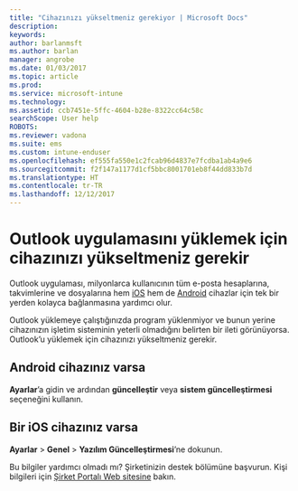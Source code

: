 ```yaml
---
title: "Cihazınızı yükseltmeniz gerekiyor | Microsoft Docs"
description: 
keywords: 
author: barlanmsft
ms.author: barlan
manager: angrobe
ms.date: 01/03/2017
ms.topic: article
ms.prod: 
ms.service: microsoft-intune
ms.technology: 
ms.assetid: ccb7451e-5ffc-4604-b28e-8322cc64c58c
searchScope: User help
ROBOTS: 
ms.reviewer: vadona
ms.suite: ems
ms.custom: intune-enduser
ms.openlocfilehash: ef555fa550e1c2fcab96d4837e7fcdba1ab4a9e6
ms.sourcegitcommit: f2f147a1177d1cf5bbc8001701eb8f44dd833b7d
ms.translationtype: HT
ms.contentlocale: tr-TR
ms.lasthandoff: 12/12/2017
---
```

# <a name="you-need-to-upgrade-your-device-to-install-the-outlook-app"></a>Outlook uygulamasını yüklemek için cihazınızı yükseltmeniz gerekir

Outlook uygulaması, milyonlarca kullanıcının tüm e-posta hesaplarına, takvimlerine ve dosyalarına hem [iOS](https://itunes.apple.com/us/app/microsoft-outlook-email-calendar/id951937596?mt=8) hem de [Android](https://play.google.com/store/apps/details?id=com.microsoft.office.outlook) cihazlar için tek bir yerden kolayca bağlanmasına yardımcı olur.

Outlook yüklemeye çalıştığınızda program yüklenmiyor ve bunun yerine cihazınızın işletim sisteminin yeterli olmadığını belirten bir ileti görünüyorsa. Outlook’u yüklemek için cihazınızı yükseltmeniz gerekir.

## <a name="if-you-have-an-android-device"></a>Android cihazınız varsa
**Ayarlar**’a gidin ve ardından **güncelleştir** veya **sistem güncelleştirmesi** seçeneğini kullanın.

## <a name="if-you-have-an-ios-device"></a>Bir iOS cihazınız varsa
**Ayarlar** > **Genel** > **Yazılım Güncelleştirmesi**’ne dokunun.

Bu bilgiler yardımcı olmadı mı? Şirketinizin destek bölümüne başvurun. Kişi bilgileri için [Şirket Portalı Web sitesine](https://portal.manage.microsoft.com#HelpDeskDialog) bakın.
